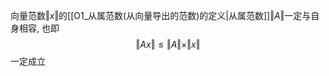 向量范数$\Vert x\Vert$的[[O1_从属范数(从向量导出的范数)的定义|从属范数]]$\Vert A\Vert$一定与自身相容, 也即$$\Vert Ax\Vert \le \Vert A\Vert\times\Vert x \Vert$$一定成立